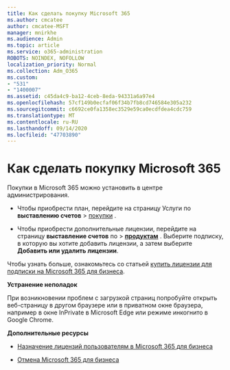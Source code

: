 ```yaml
---
title: Как сделать покупку Microsoft 365
ms.author: cmcatee
author: cmcatee-MSFT
manager: mnirkhe
ms.audience: Admin
ms.topic: article
ms.service: o365-administration
ROBOTS: NOINDEX, NOFOLLOW
localization_priority: Normal
ms.collection: Adm_O365
ms.custom:
- "531"
- "1400007"
ms.assetid: c45da4c9-ba12-4ceb-8eda-94331a6a97e4
ms.openlocfilehash: 57cf149b0ecfaf06f34b7fb8cd746584e305a232
ms.sourcegitcommit: c6692ce0fa1358ec3529e59ca0ecdfdea4cdc759
ms.translationtype: MT
ms.contentlocale: ru-RU
ms.lasthandoff: 09/14/2020
ms.locfileid: "47703890"
---
```

# <a name="how-to-make-a-microsoft-365-purchase"></a>Как сделать покупку Microsoft 365

Покупки в Microsoft 365 можно установить в центре администрирования.
  
- Чтобы приобрести план, перейдите на страницу Услуги по **выставлению счетов** \> [покупки](https://go.microsoft.com/fwlink/p/?linkid=868433) .

- Чтобы приобрести дополнительные лицензии, перейдите на страницу **выставление счетов** по \> **[продуктам](https://go.microsoft.com/fwlink/p/?linkid=842054)** . Выберите подписку, в которую вы хотите добавить лицензии, а затем выберите **Добавить или удалить лицензии**.
  
Чтобы узнать больше, ознакомьтесь со статьей [купить лицензии для подписки на Microsoft 365 для бизнеса](https://docs.microsoft.com/microsoft-365/commerce/licenses/buy-licenses).

**Устранение неполадок**

При возникновении проблем с загрузкой страниц попробуйте открыть веб-страницу в другом браузере или в приватном окне браузера, например в окне InPrivate в Microsoft Edge или режиме инкогнито в Google Chrome.

**Дополнительные ресурсы**
  
- [Назначение лицензий пользователям в Microsoft 365 для бизнеса](https://docs.microsoft.com/microsoft-365/admin/add-users/add-users)

- [Отмена Microsoft 365 для бизнеса](https://docs.microsoft.com/microsoft-365/commerce/subscriptions/cancel-your-subscription)